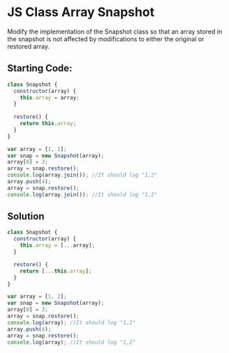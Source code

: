# JS Class Array Snapshot

Modify the implementation of the Snapshot class so that an array stored in the snapshot is not affected by modifications to either the original or restored array.

## Starting Code:

```js
class Snapshot {
  constructor(array) {
    this.array = array;
  }
  
  restore() {
    return this.array;  
  }
}

var array = [1, 2];
var snap = new Snapshot(array);
array[0] = 3;
array = snap.restore();
console.log(array.join()); //It should log "1,2"
array.push(4);
array = snap.restore();
console.log(array.join()); //It should log "1,2"
```


## Solution

```js
class Snapshot {
  constructor(array) {
    this.array = [...array];
  }

  restore() {
    return [...this.array];
  }
}

var array = [1, 2];
var snap = new Snapshot(array);
array[0] = 3;
array = snap.restore();
console.log(array); //It should log "1,2"
array.push(4);
array = snap.restore();
console.log(array); //It should log "1,2"
```
